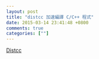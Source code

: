 ```yaml
---
layout: post
title: "distcc 加速編譯 C/C++ 程式"
date: 2015-03-14 23:41:48 +0800
comments: true
categories: [""]
---
```


<!-- more -->

[Distcc]


[Distcc]:http://ja.wikipedia.org/wiki/Distcc